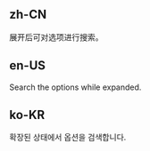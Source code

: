 ## zh-CN

展开后可对选项进行搜索。

## en-US

Search the options while expanded.

## ko-KR

확장된 상태에서 옵션을 검색합니다.
